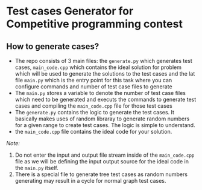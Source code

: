 # Test cases Generator for Competitive programming contest

## How to generate cases?
 - The repo consists of 3 main files: the `generate.py` which generates test cases, `main_code.cpp` which contains the ideal solution for problem which will be used to generate the solutions to the test cases and the lat file `main.py` which is the entry point for this task where you can configure commands and number of test case files to generate
 - The `main.py` stores  a variable to denote the number of test case files which need to be generated and executs the commands to generate test cases and compiling the `main_code.cpp` file for those test cases
 - The `generate.py` contains the logic to generate the test cases. It basically makes uses of random libraray to generate random numbers for a given range to create test cases. The logic is simple to understand.
 - the `main_code.cpp` file contains the ideal code for your solution.

 _Note:_
 1. Do not enter the input and output file stream inside of the `main_code.cpp` file as we will be defining the input output source for the ideal code in the `main.py` itself.
 2. There is a special file to generate tree test cases as random numbers generating may result in a cycle for normal graph test cases.